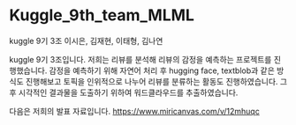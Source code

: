 # Kuggle_9th_team_MLML
kuggle 9기 3조 이시은, 김재현, 이태형, 김나연

kuggle 9기 3조입니다.
저희는 리뷰를 분석해 리뷰의 감정을 예측하는 프로젝트를 진행했습니다.
감정을 예측하기 위해 자연어 처리 후 hugging face, textblob과 같은 방식도 진행해보고 토픽을 인위적으로 나누어 리뷰를 분류하는 활동도 진행하였습니다.
그 후 시각적인 결과물을 도출하기 위하여 워드클라우드를 추출하였습니다.

다음은 저희의 발표 자료입니다.
https://www.miricanvas.com/v/12mhuqc
